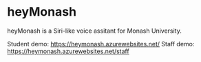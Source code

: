 # heyMonash

heyMonash is a Siri-like voice assitant for Monash University.

Student demo: https://heymonash.azurewebsites.net/
Staff demo: https://heymonash.azurewebsites.net/staff
